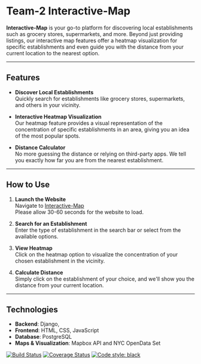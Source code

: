 
# Team-2 Interactive-Map

**Interactive-Map** is your go-to platform for discovering local establishments such as grocery stores, supermarkets, and more. Beyond just providing listings, our interactive map features offer a heatmap visualization for specific establishments and even guide you with the distance from your current location to the nearest option.

---

## Features

- **Discover Local Establishments**  
  Quickly search for establishments like grocery stores, supermarkets, and others in your vicinity.

- **Interactive Heatmap Visualization**  
  Our heatmap feature provides a visual representation of the concentration of specific establishments in an area, giving you an idea of the most popular spots.

- **Distance Calculator**  
  No more guessing the distance or relying on third-party apps. We tell you exactly how far you are from the nearest establishment.

---

## How to Use

1. **Launch the Website**  
   Navigate to [Interactive-Map](https://interactive-map-xps0.onrender.com/)  
   Please allow 30-60 seconds for the website to load.

2. **Search for an Establishment**  
   Enter the type of establishment in the search bar or select from the available options.

3. **View Heatmap**  
   Click on the heatmap option to visualize the concentration of your chosen establishment in the vicinity.

4. **Calculate Distance**  
   Simply click on the establishment of your choice, and we'll show you the distance from your current location.

---

## Technologies

- **Backend**: Django,
- **Frontend**: HTML, CSS, JavaScript
- **Database**: PostgreSQL
- **Maps & Visualization**: Mapbox API and NYC OpenData Set






[![Build Status](https://app.travis-ci.com/csci-499-fa22/team-2.svg?token=ZEBoK7VPs6GMNThmS7p9&branch=main)](https://app.travis-ci.com/csci-499-fa22/team-2)
[![Coverage Status](https://coveralls.io/repos/github/csci-499-fa22/team-2/badge.png?branch=main&t=H57xYb)](https://coveralls.io/github/csci-499-fa22/team-2?branch=main)
[![Code style: black](https://img.shields.io/badge/code%20style-black-000000.svg)](https://github.com/psf/black)
